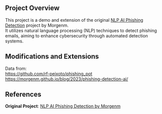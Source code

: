## Project Overview
This project is a demo and extension of the original [NLP AI Phishing Detection](https://github.com/morgenm/nlp-ai-phishing) project by Morgenm.  
It utilizes natural language processing (NLP) techniques to detect phishing emails, aiming to enhance cybersecurity through automated detection systems.  

## Modifications and Extensions
Data from:  
https://github.com/rf-peixoto/phishing_pot  
https://morgenm.github.io/blog/2023/phishing-detection-ai/  
## References
**Original Project**: [NLP AI Phishing Detection by Morgenm](https://morgenm.github.io/blog/2023/phishing-detection-ai/)
